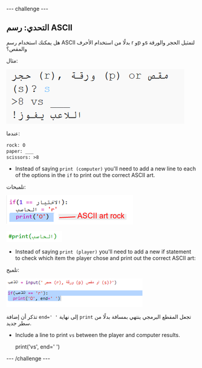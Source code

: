 \--- challenge \---

## التحدي: رسم ASCII

هل يمكنك استخدام رسم ASCII بدلًا من استخدام الأحرف r وp وs لتمثيل الحجر والورقة والمقص؟

مثال:

![لقطة الشاشة](images/rps-ascii-challenge.png)

عندما:

    rock: O
    paper: ___
    scissors: >8
    

+ Instead of saying `print (computer)` you'll need to add a new line to each of the options in the `if` to print out the correct ASCII art. 

تلميحات:

![لقطة الشاشة](images/rps-ascii-rock.png)

![لقطة الشاشة](images/rps-comment-computer.png)

+ Instead of saying `print (player)` you'll need to add a new if statement to check which item the player chose and print out the correct ASCII art:

تلميح:

![لقطة الشاشة](images/rps-player-ascii.png)

تذكر أن إضافة `end=' '` إلى نهاية `print` تجعل المقطع البرمجي ينتهي بمسافة بدلًا من سطر جديد.

+ Include a line to print `vs` between the player and computer results.

    print('vs', end=' ')
    

\--- /challenge \---